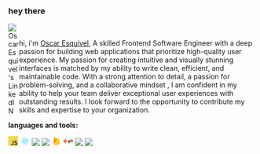 ### hey there 
<a href="https://www.linkedin.com/in/oscar-esquivel-495bb5241/">
  <img align="left" alt="OscarEsquivel's LinkedIN" width="22px" src="https://raw.githubusercontent.com/peterthehan/peterthehan/master/assets/linkedin.svg" />
</a>

<br />

hi, i'm [Oscar Esquivel](https://oscaresquivels.com/), A skilled Frontend Software Engineer with a deep passion for building web applications that prioritize high-quality user experience.
My passion for creating intuitive and visually stunning interfaces is matched by my ability to write clean, efficient, and maintainable code. With a strong attention to detail, a passion for problem-solving, and a collaborative mindset , I am confident in my ability to help your team deliver exceptional user experiences with outstanding results. I look forward to the opportunity to contribute my skills and expertise to your organization.

**languages and tools:**

<code><img height="20" src="https://raw.githubusercontent.com/github/explore/80688e429a7d4ef2fca1e82350fe8e3517d3494d/topics/javascript/javascript.png"></code>
<code><img height="20" src="https://raw.githubusercontent.com/github/explore/80688e429a7d4ef2fca1e82350fe8e3517d3494d/topics/react/react.png"></code>
<code><img height="20" src="https://upload.wikimedia.org/wikipedia/commons/6/62/CSS3_logo.svg"></code>
<code><img height="20" src="https://upload.wikimedia.org/wikipedia/commons/thumb/3/38/HTML5_Badge.svg/240px-HTML5_Badge.svg.png"></code>
<code><img height="20" src="https://raw.githubusercontent.com/github/explore/80688e429a7d4ef2fca1e82350fe8e3517d3494d/topics/firebase/firebase.png"></code>
<code><img height="20" src="https://raw.githubusercontent.com/github/explore/80688e429a7d4ef2fca1e82350fe8e3517d3494d/topics/git/git.png"></code>
<code><img height="20" src="https://upload.wikimedia.org/wikipedia/commons/4/4c/Typescript_logo_2020.svg"></code>
<code><img height="20" src="https://upload.wikimedia.org/wikipedia/commons/9/95/Tailwind_CSS_logo.svg"></code>
